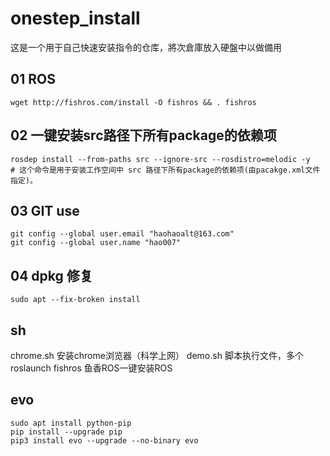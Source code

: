 <!--
 * @Author: zhanghao
 * @Date: 2022-08-30 19:48:45
 * @LastEditTime: 2022-11-08 13:34:31
 * @FilePath: /onestep_install/README.md
 * @Description: 
 ## 03 ssr for vpn

https://s.pz.pe/subscribe/71RRENTM459C9UW1?node=ssr
-->
# onestep_install
这是一个用于自己快速安装指令的仓库，將次倉庫放入硬盤中以做備用
## 01 ROS
```
wget http://fishros.com/install -O fishros && . fishros
```

## 02 一键安装src路径下所有package的依赖项

```
rosdep install --from-paths src --ignore-src --rosdistro=melodic -y
# 这个命令是用于安装工作空间中 src 路径下所有package的依赖项(由pacakge.xml文件指定)。
```


## 03 GIT use
```
git config --global user.email "haohaoalt@163.com"
git config --global user.name "hao007"
```

## 04 dpkg 修复
```
sudo apt --fix-broken install
```
## sh
chrome.sh  安装chrome浏览器（科学上网）
demo.sh       脚本执行文件，多个roslaunch
fishros           鱼香ROS一键安装ROS

## evo
```
sudo apt install python-pip
pip install --upgrade pip
pip3 install evo --upgrade --no-binary evo
```